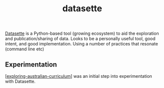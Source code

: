 ﻿---
backlinks:
- title: Python
  url: /memex/sense/Python/python.html
title: datasette
---
[Datasette](https://datasette.io/) is a Python-based tool (growing ecosystem) to aid the exploration and publication/sharing of data. Looks to be a personally useful tool, good intent, and good implementation. Using a number of practices that resonate (command line etc)

## Experimentation 

[[exploring-australian-curriculum]] was an initial step into experimentation with Datasette.



[//begin]: # "Autogenerated link references for markdown compatibility"
[exploring-australian-curriculum]: exploring-australian-curriculum "Exploring australian curriculum"
[//end]: # "Autogenerated link references"